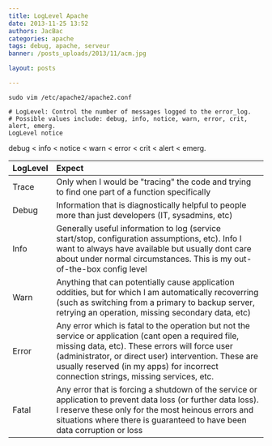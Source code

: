 ```yaml
---
title: LogLevel Apache
date: 2013-11-25 13:52
authors: JacBac
categories: apache
tags: debug, apache, serveur
banner: /posts_uploads/2013/11/acm.jpg

layout: posts

---
```


```shell
sudo vim /etc/apache2/apache2.conf
```


```shell
# LogLevel: Control the number of messages logged to the error_log.
# Possible values include: debug, info, notice, warn, error, crit, alert, emerg.
LogLevel notice
```

debug < info < notice < warn < error < crit < alert < emerg.


| LogLevel        | Expect        |
| :-------------- |:--------------|
| Trace           | Only when I would be "tracing" the code and trying to find one part of a function specifically |
| Debug           | Information that is diagnostically helpful to people more than just developers (IT, sysadmins, etc) |
| Info            | Generally useful information to log (service start/stop, configuration assumptions, etc). Info I want to always have available but usually dont care about under normal circumstances. This is my out-of-the-box config level |
| Warn            | Anything that can potentially cause application oddities, but for which I am automatically recoverring (such as switching from a primary to backup server, retrying an operation, missing secondary data, etc) |
| Error           | Any error which is fatal to the operation but not the service or application (cant open a required file, missing data, etc). These errors will force user (administrator, or direct user) intervention. These are usually reserved (in my apps) for incorrect connection strings, missing services, etc. |
| Fatal           | Any error that is forcing a shutdown of the service or application to prevent data loss (or further data loss). I reserve these only for the most heinous errors and situations where there is guaranteed to have been data corruption or loss |
